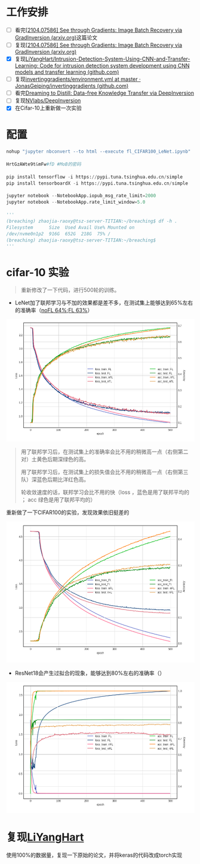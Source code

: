 # 工作安排

- [ ] 看完[[2104.07586\] See through Gradients: Image Batch Recovery via GradInversion (arxiv.org)](https://ar5iv.labs.arxiv.org/html/2104.07586?_immersive_translate_auto_translate=1)这篇论文
- [ ] 复现[[2104.07586\] See through Gradients: Image Batch Recovery via GradInversion (arxiv.org)](https://ar5iv.labs.arxiv.org/html/2104.07586?_immersive_translate_auto_translate=1)
- [x] 复现[LiYangHart/Intrusion-Detection-System-Using-CNN-and-Transfer-Learning: Code for intrusion detection system development using CNN models and transfer learning (github.com)](https://github.com/LiYangHart/Intrusion-Detection-System-Using-CNN-and-Transfer-Learning)
- [ ] 复现[invertinggradients/environment.yml at master · JonasGeiping/invertinggradients (github.com)](https://github.com/JonasGeiping/invertinggradients/blob/master/environment.yml)
- [ ] 看完[Dreaming to Distill: Data-free Knowledge Transfer via DeepInversion](https://blog.csdn.net/FengF2017/article/details/115698179)
- [ ] 复现[NVlabs/DeepInversion](https://github.com/NVlabs/DeepInversion/tree/master)
- [x] 在Cifar-10上重新做一次实验

# 配置

 ```python
 nohup "jupyter nbconvert --to html --execute fl_CIFAR100_LeNet.ipynb"  > jp.log 2>&1 &
 
 HrtGzAWte9t&mFw#fD #MoB的密码
 
 pip install tensorflow -i https://pypi.tuna.tsinghua.edu.cn/simple
 pip install tensorboardX -i https://pypi.tuna.tsinghua.edu.cn/simple
 
 jupyter notebook --NotebookApp.iopub_msg_rate_limit=2000
 jupyter notebook --NotebookApp.rate_limit_window=5.0
 
 '''
 (breaching) zhaojia-raoxy@tsz-server-TITIAN:~/breaching$ df -h .
 Filesystem      Size  Used Avail Use% Mounted on
 /dev/nvme0n1p2  916G  652G  218G  75% /
 (breaching) zhaojia-raoxy@tsz-server-TITIAN:~/breaching$
 '''
 ```



# cifar-10 实验

> 重新修改了一下代码，进行500轮的训练。

- LeNet加了联邦学习与不加的效果都是差不多，在测试集上能够达到65%左右的准确率（[noFL 64%](https://github.com/lao1a0/Iov-with-FL/blob/main/12-22组会/LeNet_CIFAR10_fl_no.ipynb);[FL 63%](https://github.com/lao1a0/Iov-with-FL/blob/main/12-22组会/LeNet_CIFAR10_fl.ipynb)）

<img src="./img/1.png" style="zoom: 80%;" />

>  用了联邦学习后，在测试集上的准确率会比不用的稍微高一点（右侧第二对）土黄色后期深绿色的高。
>
> 用了联邦学习后，在测试集上的损失值会比不用的稍微高一点（右侧第三队）深蓝色后期比洋红色高。
>
> 轮收敛速度的话，联邦学习会比不用的快（loss ，蓝色是用了联邦平均的 ； acc 绿色是用了联邦平均的）

重新做了一下CIFAR100的实验，发现效果依旧挺差的

<img src="./img/2.png" style="zoom:80%;" />

- ResNet18会产生过拟合的现象，能够达到80%左右的准确率（）

<img src="./img/3.png" style="zoom:80%;" />

# 复现[LiYangHart](https://github.com/LiYangHart/Intrusion-Detection-System-Using-CNN-and-Transfer-Learning)

使用100%的数据量，复现一下原始的论文，并将keras的代码改成torch实现